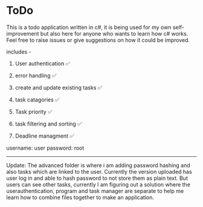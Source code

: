 # ToDo
This is a todo application written in c#, it is being used for my own self-improvement but also here for anyone who wants to learn how c# works. Feel free to raise issues or give suggestions on how it could be improved.

includes -

1. User authentication ✅

2. error handling ✅

3. create and update existing tasks ✅

4. task catagories ✅
   
6. Task priority ✅

7. task filtering and sorting ✅

8. Deadline managment ✅


username: user
password: root
________________________________________________________________________________

Update: The advanced folder is where i am adding password hashing and also tasks which are linked to the user. Currently the version uploaded has user log in and able to hash password to not store them as plain text. But users can see other tasks, currently I am figuring out a solution where the userauthentication, program and task manager are separate to help me learn how to combine files together to make an application.
